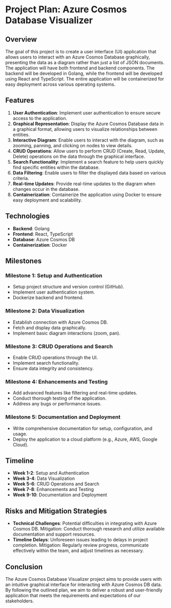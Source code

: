 # Project Plan: Azure Cosmos Database Visualizer

## Overview
The goal of this project is to create a user interface (UI) application that allows users to interact with an Azure Cosmos Database graphically, presenting the data as a diagram rather than just a list of JSON documents. The application will have both frontend and backend components. The backend will be developed in Golang, while the frontend will be developed using React and TypeScript. The entire application will be containerized for easy deployment across various operating systems.

## Features
1. **User Authentication**: Implement user authentication to ensure secure access to the application.
2. **Graphical Representation**: Display the Azure Cosmos Database data in a graphical format, allowing users to visualize relationships between entities.
3. **Interactive Diagram**: Enable users to interact with the diagram, such as zooming, panning, and clicking on nodes to view details.
4. **CRUD Operations**: Allow users to perform CRUD (Create, Read, Update, Delete) operations on the data through the graphical interface.
5. **Search Functionality**: Implement a search feature to help users quickly find specific entities within the database.
6. **Data Filtering**: Enable users to filter the displayed data based on various criteria.
7. **Real-time Updates**: Provide real-time updates to the diagram when changes occur in the database.
8. **Containerization**: Containerize the application using Docker to ensure easy deployment and scalability.

## Technologies
- **Backend**: Golang
- **Frontend**: React, TypeScript
- **Database**: Azure Cosmos DB
- **Containerization**: Docker

## Milestones

### Milestone 1: Setup and Authentication
- Setup project structure and version control (GitHub).
- Implement user authentication system.
- Dockerize backend and frontend.

### Milestone 2: Data Visualization
- Establish connection with Azure Cosmos DB.
- Fetch and display data graphically.
- Implement basic diagram interactions (zoom, pan).

### Milestone 3: CRUD Operations and Search
- Enable CRUD operations through the UI.
- Implement search functionality.
- Ensure data integrity and consistency.

### Milestone 4: Enhancements and Testing
- Add advanced features like filtering and real-time updates.
- Conduct thorough testing of the application.
- Address any bugs or performance issues.

### Milestone 5: Documentation and Deployment
- Write comprehensive documentation for setup, configuration, and usage.
- Deploy the application to a cloud platform (e.g., Azure, AWS, Google Cloud).

## Timeline
- **Week 1-2**: Setup and Authentication
- **Week 3-4**: Data Visualization
- **Week 5-6**: CRUD Operations and Search
- **Week 7-8**: Enhancements and Testing
- **Week 9-10**: Documentation and Deployment

## Risks and Mitigation Strategies
- **Technical Challenges**: Potential difficulties in integrating with Azure Cosmos DB. Mitigation: Conduct thorough research and utilize available documentation and support resources.
- **Timeline Delays**: Unforeseen issues leading to delays in project completion. Mitigation: Regularly review progress, communicate effectively within the team, and adjust timelines as necessary.

## Conclusion
The Azure Cosmos Database Visualizer project aims to provide users with an intuitive graphical interface for interacting with Azure Cosmos DB data. By following the outlined plan, we aim to deliver a robust and user-friendly application that meets the requirements and expectations of our stakeholders.